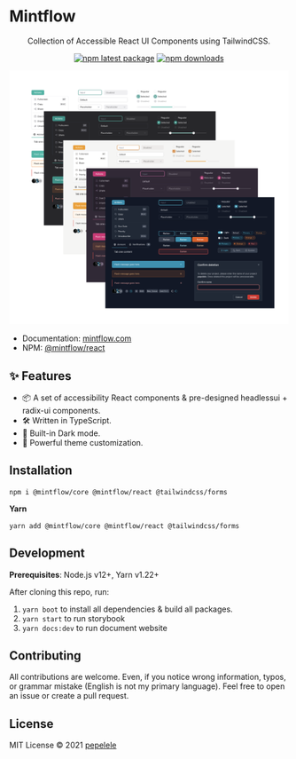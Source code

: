 # Mintflow

<div align="center">
Collection of Accessible React UI Components using TailwindCSS.

[![npm latest package](https://img.shields.io/npm/v/@mintflow/react/latest.svg)](https://www.npmjs.com/package/@mintflow/react)
[![npm downloads](https://img.shields.io/npm/dm/@mintflow/react.svg)](https://www.npmjs.com/package/@mintflow/react)

</div>

![](docs/public/themes/screenshot.png)

-  Documentation: [mintflow.com](https://www.mintflow.com/getting-started)
-  NPM: [@mintflow/react](https://www.npmjs.com/package/@mintflow/react)
## ✨ Features

- 📦 A set of accessibility React components & pre-designed headlessui + radix-ui components.
- 🛠️ Written in TypeScript.
- 🌙 Built-in Dark mode.
- 🌈 Powerful theme customization.

## Installation

```
npm i @mintflow/core @mintflow/react @tailwindcss/forms
```

**Yarn**

```
yarn add @mintflow/core @mintflow/react @tailwindcss/forms
```

## Development

**Prerequisites**: Node.js v12+, Yarn v1.22+

After cloning this repo, run:

1. `yarn boot` to install all dependencies & build all packages.
2. `yarn start` to run storybook
3. `yarn docs:dev` to run document website

## Contributing

All contributions are welcome. Even, if you notice wrong information, typos, or grammar mistake (English is not my primary language). Feel free to open an issue or create a pull request.

## License

MIT License © 2021 [pepelele](https://github.com/pepelele)
